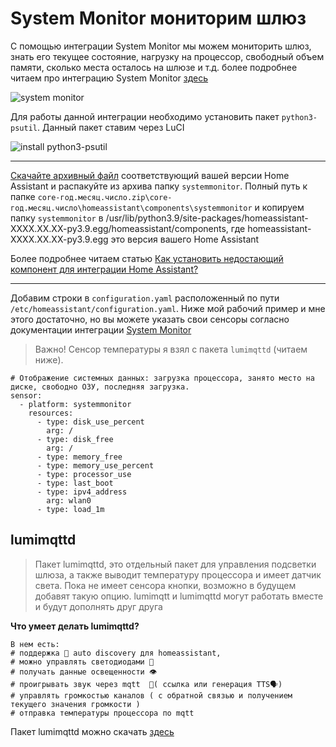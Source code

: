 # System Monitor   мониторим шлюз

С помощью интеграции System Monitor мы можем мониторить шлюз, знать его текущее состояние, нагрузку на процессор, свободный объем памяти, сколько места осталось на шлюзе и т.д. более подробнее читаем про интеграцию System Monitor [здесь](https://www.home-assistant.io/integrations/systemmonitor/)

![system monitor](https://user-images.githubusercontent.com/64090632/143778872-c7667101-4d39-4c3e-aeda-61a1a5ab41e9.JPG)

Для работы данной интеграции необходимо установить пакет `python3-psutil`. Данный пакет ставим через LuCI

![install python3-psutil](https://user-images.githubusercontent.com/64090632/143778928-9fba91b8-1ee3-4512-aa03-d49a46fcf5fe.jpg)


***

[Скачайте архивный файл](https://github.com/home-assistant/core/tags) соответствующий вашей версии Home Assistant и распакуйте из архива папку `systemmonitor`. Полный путь к папке `core-год.месяц.число.zip\core-год.месяц.число\homeassistant\components\systemmonitor` и копируем папку `systemmonitor` в /usr/lib/python3.9/site-packages/homeassistant-XXXX.XX.XX-py3.9.egg/homeassistant/components, где homeassistant-XXXX.XX.XX-py3.9.egg это версия вашего Home Assistant

Более подробнее читаем статью [Как установить недостающий компонент для интеграции Home Assistant?](https://github.com/DivanX10/wiki/blob/gh-pages/ru/faq/homeassistant/how-do-i-install-the-missing-component-for-homeassistant-integration.md#как-установить-недостающий-компонент-для-интеграции-home-assistant)


***
Добавим строки в `configuration.yaml` расположенный по пути `/etc/homeassistant/configuration.yaml`. Ниже мой рабочий пример и мне этого достаточно, но вы можете указать свои сенсоры согласно документации интеграции [System Monitor](https://www.home-assistant.io/integrations/systemmonitor/)

> Важно! Сенсор температуры я взял с пакета `lumimqttd` (читаем ниже).

```
# Отображение системных данных: загрузка процессора, занято место на диске, свободно ОЗУ, последняя загрузка.
sensor:
  - platform: systemmonitor
    resources:
      - type: disk_use_percent
        arg: /
      - type: disk_free
        arg: /
      - type: memory_free
      - type: memory_use_percent
      - type: processor_use
      - type: last_boot     
      - type: ipv4_address
        arg: wlan0
      - type: load_1m
```


## lumimqttd
> Пакет lumimqttd, это отдельный пакет для управления подсветки шлюза, а также выводит температуру процессора и имеет датчик света. Пока не имеет сенсора кнопки, возможно в будущем добавят такую опцию. lumimqtt и lumimqttd могут работать вместе и будут дополнять друг друга 

**Что умеет делать lumimqttd?**
```
В нем есть:
# поддержка 🤖 auto discovery для homeassistant, 
# можно управлять светодиодами 🎃 
# получать данные освещенности 👁
# проигрывать звук через mqtt  🦻( ссылка или генерация TTS🗣)  
# управлять громкостью каналов ( с обратной связью и получением текущего значения громкости )
# отправка температуры процессора по mqtt
```

Пакет lumimqttd можно скачать [здесь](https://t.me/xiaomi_gw_hack/144897)
